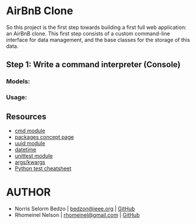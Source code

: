 # AirBnB Clone
So this project is the first step towards building a first full web application: an AirBnB clone. This first step consists of a custom command-line interface for data management, and the base classes for the storage of this data.

## Step 1: Write a command interpreter (Console)


### Models:


### Usage:

## Resources
- [cmd module](https://docs.python.org/3.8/library/cmd.html)
- [packages concept page](https://alx-intranet.hbtn.io/concepts/74)
- [uuid module](https://docs.python.org/3.8/library/uuid.html)
- [datetime](https://docs.python.org/3.8/library/datetime.html)
- [unittest module](https://docs.python.org/3.8/library/unittest.html#module-unittest)
- [args/kwargs](https://yasoob.me/2013/08/04/args-and-kwargs-in-python-explained/)
- [Python test cheatsheet](https://www.pythonsheets.com/notes/python-tests.html)

# AUTHOR
- Norris Selorm Bedzo | bedzon@ieee.org | [GitHub](https://github.com/bedzon94)
- Rhomeinel Nelson | rhomeinel@gmail.com | [GitHub](https://github.com/rhomeinel)

